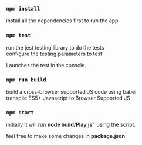 ### `npm install`

install all the dependencies first to run the app

### `npm test`

run the jest testing library to do the tests<br />
configure the testing parameters to test.

Launches the test in the console.<br />

### `npm run build`

build a cross-browser supported JS code using babel <br/>
transpile ES5+ Javascript to Browser Supported JS <br />

### `npm start`

initially it will run <strong>node build/Play.js"</strong> using the script. <br />

feel free to make some changes in <strong>package.json </strong>
